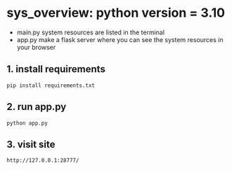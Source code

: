 # sys_overview: python version = 3.10
- main.py system resources are listed in the terminal
- app.py make a flask server where you can see the system resources in your browser
## 1. install requirements
 ``` pip install requirements.txt ```
## 2. run app.py
```python app.py```
## 3. visit site
```http://127.0.0.1:28777/```
